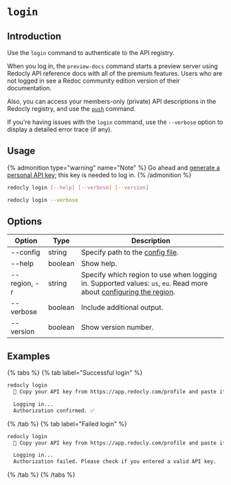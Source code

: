 # `login`

## Introduction

Use the `login` command to authenticate to the API registry.

When you log in, the `preview-docs` command starts a preview server using Redocly API reference docs with all of the premium features. Users who are not logged in see a Redoc community edition version of their documentation.

Also, you can access your members-only (private) API descriptions in the Redocly registry, and use the [`push`](./push.md) command.

If you're having issues with the `login` command, use the `--verbose` option to display a detailed error trace (if any).

## Usage

{% admonition type="warning" name="Note" %}
Go ahead and [generate a personal API key](../../settings/personal-api-keys.md); this key is needed to log in.
{% /admonition %}

```bash
redocly login [--help] [--verbose] [--version]

redocly login --verbose
```

## Options

| Option       | Type    | Description                                                                                                                                     |
| ------------ | ------- | ----------------------------------------------------------------------------------------------------------------------------------------------- |
| --config     | string  | Specify path to the [config file](../configuration/index.md).                                                                                   |
| --help       | boolean | Show help.                                                                                                                                      |
| --region, -r | string  | Specify which region to use when logging in. Supported values: `us`, `eu`. Read more about [configuring the region](../configuration/index.md). |
| --verbose    | boolean | Include additional output.                                                                                                                      |
| --version    | boolean | Show version number.                                                                                                                            |

## Examples

{% tabs %}
{% tab label="Successful login" %}

```bash
redocly login
  🔑 Copy your API key from https://app.redocly.com/profile and paste it below:

  Logging in...
  Authorization confirmed. ✅
```

{% /tab  %}
{% tab label="Failed login" %}

```bash
redocly login
  🔑 Copy your API key from https://app.redocly.com/profile and paste it below:

  Logging in...
  Authorization failed. Please check if you entered a valid API key.
```

{% /tab  %}
{% /tabs  %}
